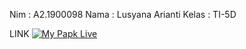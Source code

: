Nim : A2.1900098
Nama : Lusyana Arianti
Kelas : TI-5D

LINK 
[![My Papk Live](https://drive.google.com/thumbnail?authuser=0&sz=w1280&id=1IlBfJY1dQXRkv8frCEi1QX88SJGVin2G)](https://drive.google.com/file/d/1IlBfJY1dQXRkv8frCEi1QX88SJGVin2G/view?usp=drivesdk "My Papk Live")